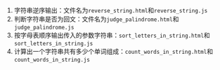 1. 字符串逆序输出：文件名为`reverse_string.html`和`reverse_string.js`
2. 判断字符串是否为回文：文件名为`judge_palindrome.html`和`judge_palindrome.js`
3. 按字母表顺序输出传入的参数字符串：`sort_letters_in_string.html`和`sort_letters_in_string.js`
4. 计算出一个字符串共有多少个单词组成：`count_words_in_string.html`和`count_words_in_string.js`

